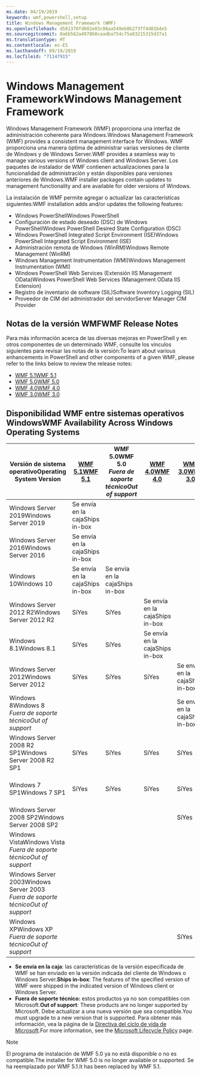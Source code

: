 ```yaml
---
ms.date: 04/19/2019
keywords: wmf,powershell,setup
title: Windows Management Framework (WMF)
ms.openlocfilehash: d581370fd602e03c86aa549eb8b273ff4d01b4e5
ms.sourcegitcommit: 0a6b562a497860caadba754c75a83215315d37a1
ms.translationtype: HT
ms.contentlocale: es-ES
ms.lasthandoff: 09/19/2019
ms.locfileid: "71147915"
---
```

# <a name="windows-management-framework"></a><span data-ttu-id="387f2-103">Windows Management Framework</span><span class="sxs-lookup"><span data-stu-id="387f2-103">Windows Management Framework</span></span>

<span data-ttu-id="387f2-104">Windows Management Framework (WMF) proporciona una interfaz de administración coherente para Windows.</span><span class="sxs-lookup"><span data-stu-id="387f2-104">Windows Management Framework (WMF) provides a consistent management interface for Windows.</span></span> <span data-ttu-id="387f2-105">WMF proporciona una manera óptima de administrar varias versiones de cliente de Windows y de Windows Server.</span><span class="sxs-lookup"><span data-stu-id="387f2-105">WMF provides a seamless way to manage various versions of Windows client and Windows Server.</span></span> <span data-ttu-id="387f2-106">Los paquetes de instalador de WMF contienen actualizaciones para la funcionalidad de administración y están disponibles para versiones anteriores de Windows.</span><span class="sxs-lookup"><span data-stu-id="387f2-106">WMF installer packages contain updates to management functionality and are available for older versions of Windows.</span></span>

<span data-ttu-id="387f2-107">La instalación de WMF permite agregar o actualizar las características siguientes:</span><span class="sxs-lookup"><span data-stu-id="387f2-107">WMF installation adds and/or updates the following features:</span></span>

- <span data-ttu-id="387f2-108">Windows PowerShell</span><span class="sxs-lookup"><span data-stu-id="387f2-108">Windows PowerShell</span></span>
- <span data-ttu-id="387f2-109">Configuración de estado deseado (DSC) de Windows PowerShell</span><span class="sxs-lookup"><span data-stu-id="387f2-109">Windows PowerShell Desired State Configuration (DSC)</span></span>
- <span data-ttu-id="387f2-110">Windows PowerShell Integrated Script Environment (ISE)</span><span class="sxs-lookup"><span data-stu-id="387f2-110">Windows PowerShell Integrated Script Environment (ISE)</span></span>
- <span data-ttu-id="387f2-111">Administración remota de Windows (WinRM)</span><span class="sxs-lookup"><span data-stu-id="387f2-111">Windows Remote Management (WinRM)</span></span>
- <span data-ttu-id="387f2-112">Windows Management Instrumentation (WMI)</span><span class="sxs-lookup"><span data-stu-id="387f2-112">Windows Management Instrumentation (WMI)</span></span>
- <span data-ttu-id="387f2-113">Windows PowerShell Web Services (Extensión IIS Management OData)</span><span class="sxs-lookup"><span data-stu-id="387f2-113">Windows PowerShell Web Services (Management OData IIS Extension)</span></span>
- <span data-ttu-id="387f2-114">Registro de inventario de software (SIL)</span><span class="sxs-lookup"><span data-stu-id="387f2-114">Software Inventory Logging (SIL)</span></span>
- <span data-ttu-id="387f2-115">Proveedor de CIM del administrador del servidor</span><span class="sxs-lookup"><span data-stu-id="387f2-115">Server Manager CIM Provider</span></span>

## <a name="wmf-release-notes"></a><span data-ttu-id="387f2-116">Notas de la versión WMF</span><span class="sxs-lookup"><span data-stu-id="387f2-116">WMF Release Notes</span></span>

<span data-ttu-id="387f2-117">Para más información acerca de las diversas mejoras en PowerShell y en otros componentes de un determinado WMF, consulte los vínculos siguientes para revisar las notas de la versión:</span><span class="sxs-lookup"><span data-stu-id="387f2-117">To learn about various enhancements in PowerShell and other components of a given WMF, please refer to the links below to review the release notes:</span></span>

- [<span data-ttu-id="387f2-118">WMF 5.1</span><span class="sxs-lookup"><span data-stu-id="387f2-118">WMF 5.1</span></span>](whats-new/release-notes.md#wmf-51-changes)
- [<span data-ttu-id="387f2-119">WMF 5.0</span><span class="sxs-lookup"><span data-stu-id="387f2-119">WMF 5.0</span></span>](whats-new/release-notes.md#wmf-50-changes)
- [<span data-ttu-id="387f2-120">WMF 4.0</span><span class="sxs-lookup"><span data-stu-id="387f2-120">WMF 4.0</span></span>](https://download.microsoft.com/download/3/D/6/3D61D262-8549-4769-A660-230B67E15B25/Windows%20Management%20Framework%204%200%20Release%20Notes.docx)
- [<span data-ttu-id="387f2-121">WMF 3.0</span><span class="sxs-lookup"><span data-stu-id="387f2-121">WMF 3.0</span></span>](https://download.microsoft.com/download/E/7/6/E76850B8-DA6E-4FF5-8CCE-A24FC513FD16/WMF%203%20Release%20Notes.docx)

## <a name="wmf-availability-across-windows-operating-systems"></a><span data-ttu-id="387f2-122">Disponibilidad WMF entre sistemas operativos Windows</span><span class="sxs-lookup"><span data-stu-id="387f2-122">WMF Availability Across Windows Operating Systems</span></span>

|        <span data-ttu-id="387f2-123">Versión de sistema operativo</span><span class="sxs-lookup"><span data-stu-id="387f2-123">Operating System Version</span></span>         | <span data-ttu-id="387f2-124">[WMF 5.1][]</span><span class="sxs-lookup"><span data-stu-id="387f2-124">[WMF 5.1][]</span></span>  | <span data-ttu-id="387f2-125">WMF 5.0</span><span class="sxs-lookup"><span data-stu-id="387f2-125">WMF 5.0</span></span><br><span data-ttu-id="387f2-126">*Fuera de soporte técnico*</span><span class="sxs-lookup"><span data-stu-id="387f2-126">*Out of support*</span></span> | <span data-ttu-id="387f2-127">[WMF 4.0][]</span><span class="sxs-lookup"><span data-stu-id="387f2-127">[WMF 4.0][]</span></span>  | <span data-ttu-id="387f2-128">[WMF 3.0][]</span><span class="sxs-lookup"><span data-stu-id="387f2-128">[WMF 3.0][]</span></span>  | <span data-ttu-id="387f2-129">[WMF 2.0][]</span><span class="sxs-lookup"><span data-stu-id="387f2-129">[WMF 2.0][]</span></span>  |
| --------------------------------------- | ------------ | --------------------------- | ------------ | ------------ | ------------ |
| <span data-ttu-id="387f2-130">Windows Server 2019</span><span class="sxs-lookup"><span data-stu-id="387f2-130">Windows Server 2019</span></span>                     | <span data-ttu-id="387f2-131">Se envía en la caja</span><span class="sxs-lookup"><span data-stu-id="387f2-131">Ships in-box</span></span> |                             |              |              |              |
| <span data-ttu-id="387f2-132">Windows Server 2016</span><span class="sxs-lookup"><span data-stu-id="387f2-132">Windows Server 2016</span></span>                     | <span data-ttu-id="387f2-133">Se envía en la caja</span><span class="sxs-lookup"><span data-stu-id="387f2-133">Ships in-box</span></span> |                             |              |              |              |
| <span data-ttu-id="387f2-134">Windows 10</span><span class="sxs-lookup"><span data-stu-id="387f2-134">Windows 10</span></span>                              | <span data-ttu-id="387f2-135">Se envía en la caja</span><span class="sxs-lookup"><span data-stu-id="387f2-135">Ships in-box</span></span> | <span data-ttu-id="387f2-136">Se envía en la caja</span><span class="sxs-lookup"><span data-stu-id="387f2-136">Ships in-box</span></span>                |              |              |              |
| <span data-ttu-id="387f2-137">Windows Server 2012 R2</span><span class="sxs-lookup"><span data-stu-id="387f2-137">Windows Server 2012 R2</span></span>                  | <span data-ttu-id="387f2-138">Sí</span><span class="sxs-lookup"><span data-stu-id="387f2-138">Yes</span></span>          | <span data-ttu-id="387f2-139">Sí</span><span class="sxs-lookup"><span data-stu-id="387f2-139">Yes</span></span>                         | <span data-ttu-id="387f2-140">Se envía en la caja</span><span class="sxs-lookup"><span data-stu-id="387f2-140">Ships in-box</span></span> |              |              |
| <span data-ttu-id="387f2-141">Windows 8.1</span><span class="sxs-lookup"><span data-stu-id="387f2-141">Windows 8.1</span></span>                             | <span data-ttu-id="387f2-142">Sí</span><span class="sxs-lookup"><span data-stu-id="387f2-142">Yes</span></span>          | <span data-ttu-id="387f2-143">Sí</span><span class="sxs-lookup"><span data-stu-id="387f2-143">Yes</span></span>                         | <span data-ttu-id="387f2-144">Se envía en la caja</span><span class="sxs-lookup"><span data-stu-id="387f2-144">Ships in-box</span></span> |              |              |
| <span data-ttu-id="387f2-145">Windows Server 2012</span><span class="sxs-lookup"><span data-stu-id="387f2-145">Windows Server 2012</span></span>                     | <span data-ttu-id="387f2-146">Sí</span><span class="sxs-lookup"><span data-stu-id="387f2-146">Yes</span></span>          | <span data-ttu-id="387f2-147">Sí</span><span class="sxs-lookup"><span data-stu-id="387f2-147">Yes</span></span>                         | <span data-ttu-id="387f2-148">Sí</span><span class="sxs-lookup"><span data-stu-id="387f2-148">Yes</span></span>          | <span data-ttu-id="387f2-149">Se envía en la caja</span><span class="sxs-lookup"><span data-stu-id="387f2-149">Ships in-box</span></span> |              |
| <span data-ttu-id="387f2-150">Windows 8</span><span class="sxs-lookup"><span data-stu-id="387f2-150">Windows 8</span></span><br><span data-ttu-id="387f2-151">*Fuera de soporte técnico*</span><span class="sxs-lookup"><span data-stu-id="387f2-151">*Out of support*</span></span>           |              |                             |              | <span data-ttu-id="387f2-152">Se envía en la caja</span><span class="sxs-lookup"><span data-stu-id="387f2-152">Ships in-box</span></span> |              |
| <span data-ttu-id="387f2-153">Windows Server 2008 R2 SP1</span><span class="sxs-lookup"><span data-stu-id="387f2-153">Windows Server 2008 R2 SP1</span></span>              | <span data-ttu-id="387f2-154">Sí</span><span class="sxs-lookup"><span data-stu-id="387f2-154">Yes</span></span>          | <span data-ttu-id="387f2-155">Sí</span><span class="sxs-lookup"><span data-stu-id="387f2-155">Yes</span></span>                         | <span data-ttu-id="387f2-156">Sí</span><span class="sxs-lookup"><span data-stu-id="387f2-156">Yes</span></span>          | <span data-ttu-id="387f2-157">Sí</span><span class="sxs-lookup"><span data-stu-id="387f2-157">Yes</span></span>          | <span data-ttu-id="387f2-158">Se envía en la caja</span><span class="sxs-lookup"><span data-stu-id="387f2-158">Ships in-box</span></span> |
| <span data-ttu-id="387f2-159">Windows 7 SP1</span><span class="sxs-lookup"><span data-stu-id="387f2-159">Windows 7 SP1</span></span>                           | <span data-ttu-id="387f2-160">Sí</span><span class="sxs-lookup"><span data-stu-id="387f2-160">Yes</span></span>          | <span data-ttu-id="387f2-161">Sí</span><span class="sxs-lookup"><span data-stu-id="387f2-161">Yes</span></span>                         | <span data-ttu-id="387f2-162">Sí</span><span class="sxs-lookup"><span data-stu-id="387f2-162">Yes</span></span>          | <span data-ttu-id="387f2-163">Sí</span><span class="sxs-lookup"><span data-stu-id="387f2-163">Yes</span></span>          | <span data-ttu-id="387f2-164">Se envía en la caja</span><span class="sxs-lookup"><span data-stu-id="387f2-164">Ships in-box</span></span> |
| <span data-ttu-id="387f2-165">Windows Server 2008 SP2</span><span class="sxs-lookup"><span data-stu-id="387f2-165">Windows Server 2008 SP2</span></span>                 |              |                             |              | <span data-ttu-id="387f2-166">Sí</span><span class="sxs-lookup"><span data-stu-id="387f2-166">Yes</span></span>          | <span data-ttu-id="387f2-167">Sí</span><span class="sxs-lookup"><span data-stu-id="387f2-167">Yes</span></span>          |
| <span data-ttu-id="387f2-168">Windows Vista</span><span class="sxs-lookup"><span data-stu-id="387f2-168">Windows Vista</span></span><br><span data-ttu-id="387f2-169">*Fuera de soporte técnico*</span><span class="sxs-lookup"><span data-stu-id="387f2-169">*Out of support*</span></span>       |              |                             |              |              | <span data-ttu-id="387f2-170">Sí</span><span class="sxs-lookup"><span data-stu-id="387f2-170">Yes</span></span>          |
| <span data-ttu-id="387f2-171">Windows Server 2003</span><span class="sxs-lookup"><span data-stu-id="387f2-171">Windows Server 2003</span></span><br><span data-ttu-id="387f2-172">*Fuera de soporte técnico*</span><span class="sxs-lookup"><span data-stu-id="387f2-172">*Out of support*</span></span> |              |                             |              |              | <span data-ttu-id="387f2-173">Sí</span><span class="sxs-lookup"><span data-stu-id="387f2-173">Yes</span></span>          |
| <span data-ttu-id="387f2-174">Windows XP</span><span class="sxs-lookup"><span data-stu-id="387f2-174">Windows XP</span></span><br><span data-ttu-id="387f2-175">*Fuera de soporte técnico*</span><span class="sxs-lookup"><span data-stu-id="387f2-175">*Out of support*</span></span>          |              |                             |              | <span data-ttu-id="387f2-176">Sí</span><span class="sxs-lookup"><span data-stu-id="387f2-176">Yes</span></span>          | <span data-ttu-id="387f2-177">Sí</span><span class="sxs-lookup"><span data-stu-id="387f2-177">Yes</span></span>          |

- <span data-ttu-id="387f2-178">**Se envía en la caja**: las características de la versión especificada de WMF se han enviado en la versión indicada del cliente de Windows o Windows Server.</span><span class="sxs-lookup"><span data-stu-id="387f2-178">**Ships in-box**: The features of the specified version of WMF were shipped in the indicated version of Windows client or Windows Server.</span></span>
- <span data-ttu-id="387f2-179">**Fuera de soporte técnico:** estos productos ya no son compatibles con Microsoft.</span><span class="sxs-lookup"><span data-stu-id="387f2-179">**Out of support**: These products are no longer supported by Microsoft.</span></span> <span data-ttu-id="387f2-180">Debe actualizar a una nueva versión que sea compatible.</span><span class="sxs-lookup"><span data-stu-id="387f2-180">You must upgrade to a new version that is supported.</span></span> <span data-ttu-id="387f2-181">Para obtener más información, vea la página de la [Directiva del ciclo de vida de Microsoft][].</span><span class="sxs-lookup"><span data-stu-id="387f2-181">For more information, see the [Microsoft Lifecycle Policy][] page.</span></span>

> [!NOTE]
> <span data-ttu-id="387f2-182">El programa de instalación de WMF 5.0 ya no está disponible o no es compatible.</span><span class="sxs-lookup"><span data-stu-id="387f2-182">The installer for WMF 5.0 is no longer available or supported.</span></span> <span data-ttu-id="387f2-183">Se ha reemplazado por WMF 5.1.</span><span class="sxs-lookup"><span data-stu-id="387f2-183">It has been replaced by WMF 5.1.</span></span>

[Directiva del ciclo de vida de Microsoft]: https://support.microsoft.com/lifecycle
[Microsoft Lifecycle Policy]: https://support.microsoft.com/lifecycle
[WMF 5.1]: https://aka.ms/wmf51download
[WMF 4.0]: https://aka.ms/wmf4download
[WMF 3.0]: https://aka.ms/wmf3download
[WMF 2.0]: https://aka.ms/wmf2download
